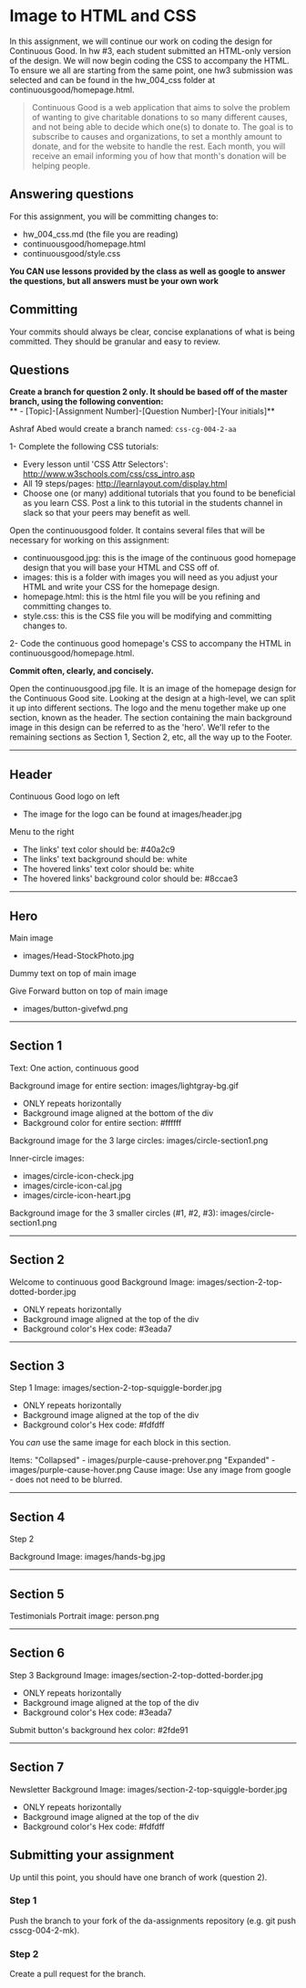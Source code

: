 # Image to HTML and CSS
In this assignment, we will continue our work on coding the design for Continuous Good. In hw #3, each student submitted an HTML-only version of the design. We will now begin coding the CSS to accompany the HTML. To ensure we all are starting from the same point, one hw3 submission was selected and can be found in the hw_004_css folder at continuousgood/homepage.html.

> Continuous Good is a web application that aims to solve the problem of wanting to give charitable donations to so many different causes, and not being able to decide which one(s) to donate to. The goal is to subscribe to causes and organizations, to set a monthly amount to donate, and for the website to handle the rest. Each month, you will receive an email informing you of how that month's donation will be helping people.

## Answering questions
For this assignment, you will be committing changes to:
- hw_004_css.md (the file you are reading)
- continuousgood/homepage.html
- continuousgood/style.css

**You CAN use lessons provided by the class as well as google to answer the questions, but all answers must be your own work**  

## Committing
Your commits should always be clear, concise explanations of what is being committed. They should be granular and easy to review.

## Questions
**Create a branch for question 2 only. It should be based off of the master branch, using the following convention:**  
** - [Topic]-[Assignment Number]-[Question Number]-[Your initials]**  

Ashraf Abed would create a branch named: ```css-cg-004-2-aa```

1- Complete the following CSS tutorials:
- Every lesson until 'CSS Attr Selectors': http://www.w3schools.com/css/css_intro.asp
- All 19 steps/pages: http://learnlayout.com/display.html
- Choose one (or many) additional tutorials that you found to be beneficial as you learn CSS. Post a link to this tutorial in the students channel in slack so that your peers may benefit as well.

Open the continuousgood folder. It contains several files that will be necessary for working on this assignment:
- continuousgood.jpg: this is the image of the continuous good homepage design that you will base your HTML and CSS off of.
- images: this is a folder with images you will need as you adjust your HTML and write your CSS for the homepage design.
- homepage.html: this is the html file you will be you refining and committing changes to.
- style.css: this is the CSS file you will be modifying and committing changes to.

2- Code the continuous good homepage's CSS to accompany the HTML in continuousgood/homepage.html. 

**Commit often, clearly, and concisely.**

Open the continuousgood.jpg file. It is an image of the homepage design for the Continuous Good site. Looking at the design at a high-level, we can split it up into different sections. The logo and the menu together make up one section, known as the header. The section containing the main background image in this design can be referred to as the 'hero'. We'll refer to the remaining sections as Section 1, Section 2, etc, all the way up to the Footer.

----------
Header
----------
Continuous Good logo on left
- The image for the logo can be found at images/header.jpg

Menu to the right
- The links' text color should be: #40a2c9
- The links' text background should be: white
- The hovered links' text color should be: white
- The hovered links' background color should be: #8ccae3

----------
Hero
----------
Main image
- images/Head-StockPhoto.jpg

Dummy text on top of main image

Give Forward button on top of main image
- images/button-givefwd.png

----------
Section 1
----------
Text: One action, continuous good

Background image for entire section: images/lightgray-bg.gif
- ONLY repeats horizontally
- Background image aligned at the bottom of the div
- Background color for entire section: #ffffff

Background image for the 3 large circles: images/circle-section1.png  

Inner-circle images:  
- images/circle-icon-check.jpg
- images/circle-icon-cal.jpg
- images/circle-icon-heart.jpg

Background image for the 3 smaller circles (#1, #2, #3): images/circle-section1.png

----------
Section 2
----------
Welcome to continuous good
Background Image: images/section-2-top-dotted-border.jpg
- ONLY repeats horizontally
- Background image aligned at the top of the div
- Background color's Hex code: #3eada7

----------
Section 3
----------
Step 1
Image: images/section-2-top-squiggle-border.jpg
- ONLY repeats horizontally
- Background image aligned at the top of the div
- Background color's Hex code: #fdfdff

You *can* use the same image for each block in this section.

Items:
"Collapsed" - images/purple-cause-prehover.png
"Expanded" - images/purple-cause-hover.png
Cause image: Use any image from google - does not need to be blurred.

----------
Section 4
----------
Step 2

Background Image: images/hands-bg.jpg

----------
Section 5
----------
Testimonials
Portrait image: person.png

----------
Section 6
----------
Step 3
Background Image: images/section-2-top-dotted-border.jpg
- ONLY repeats horizontally
- Background image aligned at the top of the div
- Background color's Hex code: #3eada7

Submit button's background hex color: #2fde91

----------
Section 7
----------
Newsletter
Background Image: images/section-2-top-squiggle-border.jpg
- ONLY repeats horizontally
- Background image aligned at the top of the div
- Background color's Hex code: #fdfdff

## Submitting your assignment
Up until this point, you should have one branch of work (question 2).

### Step 1
Push the branch to your fork of the da-assignments repository (e.g. git push <remote-name> csscg-004-2-mk).

### Step 2
Create a pull request for the branch.
